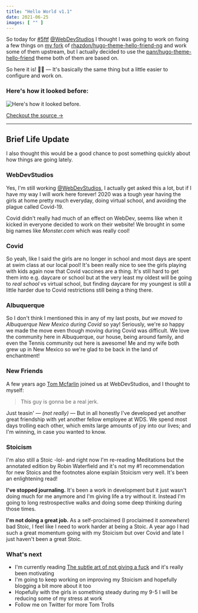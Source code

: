 ```yaml
---
title: "Hello World v1.1"
date: 2021-06-25
images: [ "" ]
---
```


So today for [#5ftf](https://twitter.com/hashtag/5FTF?src=hashtag_click) [@WebDevStudios](http://webdevstudios.com/) I thought I was going to work on fixing a few things on [my fork](https://github.com/aubreypwd/hugo-theme-hello-friend-ng) of [rhazdon/hugo-theme-hello-friend-ng](https://github.com/rhazdon/hugo-theme-hello-friend-ng) and work some of them upstream, but I actually decided to use the [panr/hugo-theme-hello-friend](https://github.com/panr/hugo-theme-hello-friend) theme both of them are based on.

So here it is! 🙌🏻 &mdash; It's basically the same thing but a little easier to configure and work on.

### Here's how it looked before:

![Here's how it looked before.](/images/4246942401/before.png)

[Checkout the source &rarr;](https://github.com/aubreypwd/aubreypwd.github.io-hugo)

---

## Brief Life Update

I also thought this would be a good chance to post something quickly about how things are going lately.

### WebDevStudios

Yes, I'm still working [@WebDevStudios](https://webdevstudios.com), I actually get asked this a lot, but if I have my way I will work here forever! 2020 was a tough year having the girls at home pretty much everyday, doing virtual school, and avoiding the plague called Covid-19.

Covid didn't really had much of an effect on WebDev, seems like when it kicked in everyone decided to work on their website! We brought in some big names like _Monster.com_ which was really cool!

### Covid

So yeah, like I said the girls are no longer in school and most days are spent at swim class at our local pool! It's been really nice to see the girls playing with kids again now that Covid vaccines are a thing. It's still hard to get them into e.g. daycare or school but at the very least my oldest will be going to _real school_ vs virtual school, but finding daycare for my youngest is still a little harder due to Covid restrictions still being a thing there.

### Albuquerque

So I don't think I mentioned this in any of my last posts, _but we moved to Albuquerque New Mexico_ *during Covid* so yay! Seriously, we're _so_ happy we made the move even though moving during Covid was difficult. We love the community here in Albuquerque, our house, being around family, and even the Tennis community out here is awesome! Me and my wife both grew up in New Mexico so we're glad to be back in the land of enchantment!

### New Friends

A few years ago [Tom Mcfarlin](https://twitter.com/tommcfarlin) joined us at WebDevStudios, and I thought to myself:

> This guy is gonna be a real jerk.

Just teasin' &mdash; _(not really)_ &mdash; But in all honestly I've developed yet another great friendship with yet another fellow employee at WDS. We spend most days trolling each other, which emits large amounts of joy into our lives; and I'm winning, in case you wanted to know.

### Stoicism

I'm also still a Stoic -lol- and right now I'm re-reading Meditations but the annotated edition by Robin Waterfield and it's not my #1 recommendation for new Stoics and the footnotes alone explain Stoicism very well. It's been an enlightening read!

**I've stopped journaling.** It's been a work in development but it just wasn't doing much for me anymore and I'm giving life a try without it. Instead I'm going to long restrospective walks and doing some deep thinking during those times.

**I'm not doing a great job.** As a self-proclaimed (I proclaimed it _somewhere_) bad Stoic, I feel like I need to work harder at being a Stoic. A year ago I had such a great momentum going with my Stoicism but over Covid and late I just haven't been a great Stoic.

### What's next

- I'm currently reading [The subtle art of not giving a fuck]() and it's really been motivating
- I'm going to keep working on improving my Stoicism and hopefully blogging a bit more about it too
- Hopefully with the girls in something steady during my 9-5 I will be reducing some of my stress at work
- Follow me on Twitter for more Tom Trolls
